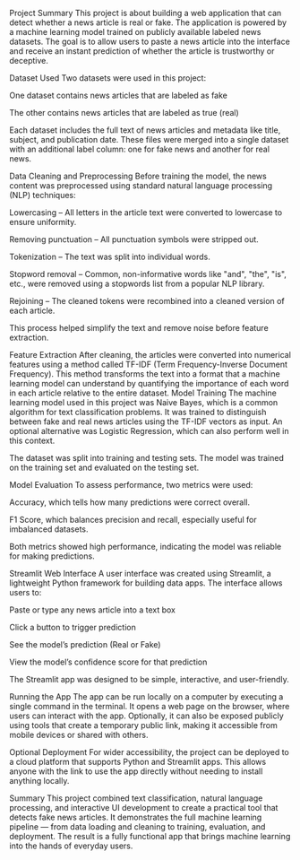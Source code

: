  Project Summary
This project is about building a web application that can detect whether a news article is real or fake. The application is powered by a machine learning model trained on publicly available labeled news datasets. The goal is to allow users to paste a news article into the interface and receive an instant prediction of whether the article is trustworthy or deceptive.

Dataset Used
Two datasets were used in this project:

One dataset contains news articles that are labeled as fake

The other contains news articles that are labeled as true (real)

Each dataset includes the full text of news articles and metadata like title, subject, and publication date. These files were merged into a single dataset with an additional label column: one for fake news and another for real news.

 Data Cleaning and Preprocessing
Before training the model, the news content was preprocessed using standard natural language processing (NLP) techniques:

Lowercasing – All letters in the article text were converted to lowercase to ensure uniformity.

Removing punctuation – All punctuation symbols were stripped out.

Tokenization – The text was split into individual words.

Stopword removal – Common, non-informative words like "and", "the", "is", etc., were removed using a stopwords list from a popular NLP library.

Rejoining – The cleaned tokens were recombined into a cleaned version of each article.

This process helped simplify the text and remove noise before feature extraction.

 Feature Extraction
After cleaning, the articles were converted into numerical features using a method called TF-IDF (Term Frequency-Inverse Document Frequency). This method transforms the text into a format that a machine learning model can understand by quantifying the importance of each word in each article relative to the entire dataset.
 Model Training
The machine learning model used in this project was Naive Bayes, which is a common algorithm for text classification problems. It was trained to distinguish between fake and real news articles using the TF-IDF vectors as input. An optional alternative was Logistic Regression, which can also perform well in this context.

The dataset was split into training and testing sets. The model was trained on the training set and evaluated on the testing set.

 Model Evaluation
To assess performance, two metrics were used:

Accuracy, which tells how many predictions were correct overall.

F1 Score, which balances precision and recall, especially useful for imbalanced datasets.

Both metrics showed high performance, indicating the model was reliable for making predictions.

Streamlit Web Interface
A user interface was created using Streamlit, a lightweight Python framework for building data apps. The interface allows users to:

Paste or type any news article into a text box

Click a button to trigger prediction

See the model’s prediction (Real or Fake)

View the model’s confidence score for that prediction

The Streamlit app was designed to be simple, interactive, and user-friendly.

 Running the App
The app can be run locally on a computer by executing a single command in the terminal. It opens a web page on the browser, where users can interact with the app. Optionally, it can also be exposed publicly using tools that create a temporary public link, making it accessible from mobile devices or shared with others.

 Optional Deployment
For wider accessibility, the project can be deployed to a cloud platform that supports Python and Streamlit apps. This allows anyone with the link to use the app directly without needing to install anything locally.

 Summary
This project combined text classification, natural language processing, and interactive UI development to create a practical tool that detects fake news articles. It demonstrates the full machine learning pipeline — from data loading and cleaning to training, evaluation, and deployment. The result is a fully functional app that brings machine learning into the hands of everyday users.

